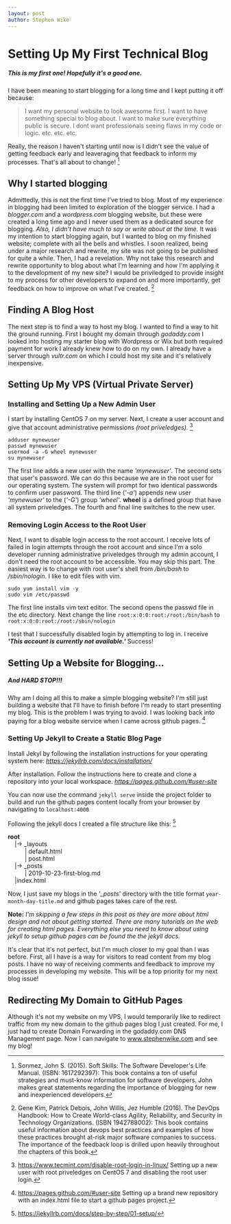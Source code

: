 ```yaml
---
layout: post
author: Stephen Wike
---
```



# Setting Up My First Technical Blog
##### This is my first one!  Hopefully it's a good one.

I have been meaning to start blogging for a long time and I kept putting it off because:
> I want my personal website to look awesome first.
> I want to have something special to blog about.
> I want to make sure everything public is secure.
> I dont want professionals seeing flaws in my code or logic.
> etc. etc. etc.

Really, the reason I haven't starting until now is I didn't see the value of getting feedback early and leaveraging that feedback to inform my processes.  That's all about to change! [^1]

## Why I started blogging
Admittedly, this is not the first time I've tried to blog.  Most of my experience in blogging had been limited to exploration of the blogger service.  I had a _blogger.com_ and a _wordpress.com_ blogging website, but these were created a long time ago and I never used them as a dedicated source for blogging.  _Also, I didn't have much to say or write about at the time._  It was my intention to start blogging again, but I wanted to blog on my finished website; complete with all the bells and whistles.  I soon realized, being under a major research and rewrite, my site was not going to be published for quite a while.  Then, I had a revelation.  Why not take this research and rewrite opportunity to blog about what I'm learning and how I'm applying it to the development of my new site?  I would be priviledged to provide insight to my process for other developers to expand on and more importantly, get feedback on how to improve on what I've created. [^2]

## Finding A Blog Host
The next step is to find a way to host my blog.  I wanted to find a way to hit the ground running.  First I bought my domain through _godaddy.com_ I looked into hosting my starter blog with Wordpress or Wix but both required payment for work I already knew how to do on my own.  I already have a server through _vultr.com_ on which I could host my site and it's relatively inexpensive.

## Setting Up My VPS (Virtual Private Server)
### Installing and Setting Up a New Admin User
I start by installing CentOS 7 on my server.  Next, I create a user account and give that account administrative permissions _(root priveledges)_. [^3]

```
adduser mynewuser
passwd mynewuser
usermod -a -G wheel mynewuser
su mynewuser
```

The first line adds a new user with the name _'mynewuser'_.  The second sets that user's password.  We can do this because we are in the root user for our operating system.  The system will prompt for two identical passwords to confirm user password.  The third line (_'-a'_) appends new user _'mynewuser'_ to the (_'-G'_) group _'wheel'_.   **wheel** is a defined group that have all system priveledges.  The fourth and final line switches to the new user.

### Removing Login Access to the Root User

Next, I want to disable login access to the root account.  I receive lots of failed in login attempts through the root account and since I'm a solo developer running administrative priveledges through my admin account, I don't need the root account to be accessible.  You may skip this part.  The easiest way is to change with root user's shell from _/bin/bash_ to _/sbin/nologin_.  I like to edit files with vim.

```
sudo yum install vim -y
sudo vim /etc/passwd
```

The first line installs vim text editor.  The second opens the passwd file in the etc directory.  Next change the line
`root:x:0:0:root:/root:/bin/bash` to `root:x:0:0:root:/root:/sbin/nologin`

I test that I successfully disabled login by attempting to log in.  I receive _**'This account is currently not available.'**_  Success! 

## Setting Up a Website for Blogging...
##### And HARD STOP!!!

Why am I doing all this to make a simple blogging website?  I'm still just building a website that I'll have to finish before I'm ready to start presenting my blog.  This is the problem I was trying to avoid.  I was looking back into paying for a blog website service when I came across github pages. [^4]

### Setting Up Jekyll to Create a Static Blog Page
Install Jekyl by following the installation instructions for your operating system here: _https://jekyllrb.com/docs/installation/_

After installation.  Follow the instructions here to create and clone a repository into your local workspace.
_https://pages.github.com/#user-site_

You can now use the command `jekyll serve` inside the project folder to build and run the github pages content locally from your browser by navigating to `localhost:4000`

Following the jekyll docs I created a file structure like this: [^5]

**root**  
&nbsp;&nbsp;&nbsp;&nbsp;|-> _layouts  
&nbsp;&nbsp;&nbsp;&nbsp;&nbsp;&nbsp;&nbsp;&nbsp;&nbsp;&nbsp;| default.html  
&nbsp;&nbsp;&nbsp;&nbsp;&nbsp;&nbsp;&nbsp;&nbsp;&nbsp;&nbsp;| post.html  
&nbsp;&nbsp;&nbsp;&nbsp;|-> _posts  
&nbsp;&nbsp;&nbsp;&nbsp;&nbsp;&nbsp;&nbsp;&nbsp;&nbsp;&nbsp;| 2019-10-23-first-blog.md  
&nbsp;&nbsp;&nbsp;&nbsp;|index.html  

Now, I just save my blogs in the *'_posts'* directory with the title format `year-month-day-title.md` and github pages takes care of the rest.

**Note:** _I'm skipping a few steps in this post as they are more about html design and not about getting started.  There are many tutorials on the web for creating html pages.  Everything else you need to know about using jekyll to setup github pages can be found the the jekyll docs._

It's clear that it's not perfect, but I'm much closer to my goal than I was before.  First, all I have is a way for visitors to read content from my blog posts.  I have no way of receiving comments and feedback to improve my processes in developing my website.  This will be a top priority for my next blog issue!

## Redirecting My Domain to GitHub Pages
Although it's not my website on my VPS, I would temporarily like to redirect traffic from my new domain to the github pages blog I just created.  For me, I just had to create Domain Forwarding in the godaddy.com DNS Management page.  Now I can navigate to www.stephenwike.com and see my blog!


[^1]: Sonmez, John S. (2015). Soft Skills: The Software Developer's Life Manual. (ISBN: 1617292397):
This book contains a ton of useful strategies and must-know information for software developers.  John makes great statements regarding the importance of blogging for new and inexperienced developers.

[^2]: Gene Kim, Patrick Debois, John Willis, Jez Humble (2016). The DevOps Handbook: How to Create World-class Agility, Reliability, and Security in Technology Organizations.  (ISBN 1942788002):
This book contains useful information about devops best practices and examples of how these practices brought at-risk major software companies to success.  The importance of the feedback loop is drilled upon heavily throughout the chapters of this book.

[^3]: https://www.tecmint.com/disable-root-login-in-linux/
Setting up a new user with root priveledges on CentOS 7 and disabling the root user login.

[^4]: https://pages.github.com/#user-site
Setting up a brand new repository with an index.html file to start a github pages project.

[^5]: https://jekyllrb.com/docs/step-by-step/01-setup/
